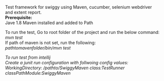 Test framework for swiggy using Maven, cucumber, selenium webdriver and extent report.</br>
<b>Prerequisite:</b></br>
Jave 1.8
Maven installed and added to Path

To run the test, Go to root folder of the project and run the below command:</br>
<i>mvn test</i></br>
If path of maven is not set, run the following:</br>
<i>pathtomavenfolder/bin/mvn test<i>
  
  To run test from intellij</br>
  Create a junit run configuration with follwoing config values:<br>
  WorkingDirectory: /pathto/SwiggyMaven
  class:TestRunner
  classPathModule:SwiggyMaven
  
